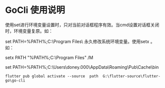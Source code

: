 # GoCli 使用说明



使用set进行环境变量设置时，只对当前对话框程序有效。当cmd设置对话框关闭时，环境变量复原。如：

set PATH=%PATH%;C:\Program Files\ 
永久修改系统环境变量。使用setx 。如：

setx PATH "%PATH%;C:\Program Files\"  /M


set PATH=%PATH%;C:\Users\doney.000\AppData\Roaming\Pub\Cache\bin





```
flutter pub global activate --source  path  G:\flutter-source\flutter-go\go-cli
```

